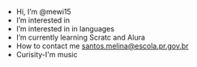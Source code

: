- Hi, I’m @mewi15
- I’m interested in 
- I’m interested in in languages
- I’m currently learning Scratc and Alura
- How to contact me santos.melina@escola.pr.gov.br
- Curisity-I'm music

